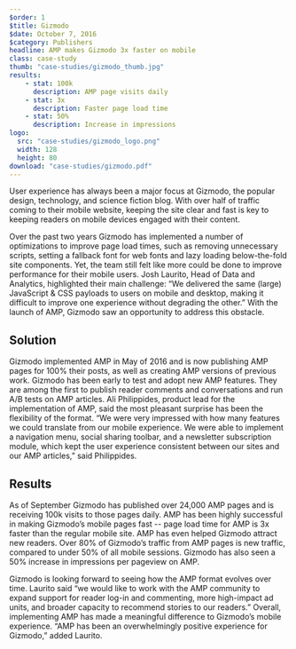 ```yaml
---
$order: 1
$title: Gizmodo
$date: October 7, 2016
$category: Publishers
headline: AMP makes Gizmodo 3x faster on mobile
class: case-study
thumb: "case-studies/gizmodo_thumb.jpg"
results:
    - stat: 100k
      description: AMP page visits daily
    - stat: 3x
      description: Faster page load time
    - stat: 50%
      description: Increase in impressions
logo:
  src: "case-studies/gizmodo_logo.png"
  width: 128
  height: 80
download: "case-studies/gizmodo.pdf"
---
```


<div class="img-right">
    <amp-img width="800" height="1371" layout="responsive" src="/static/img/case-studies/gizmodo_framed.png"></amp-img>
</div>

User experience has always been a major focus at Gizmodo, the popular design, technology, and science fiction blog. With over half of traffic coming to their mobile website, keeping the site clear and fast is key to keeping readers on mobile devices engaged with their content.

Over the past two years Gizmodo has implemented a number of optimizations to improve page load times, such as removing unnecessary scripts, setting a fallback font for web fonts and lazy loading below-the-fold site components. Yet, the team still felt like more could be done to improve performance for their mobile users. Josh Laurito, Head of Data and Analytics, highlighted their main challenge: “We delivered the same (large) JavaScript & CSS payloads to users on mobile and desktop, making it difficult to improve one experience without degrading the other.” With the launch of AMP, Gizmodo saw an opportunity to address this obstacle.

## Solution

Gizmodo implemented AMP in May of 2016 and is now publishing AMP pages for 100% their posts, as well as creating AMP versions of previous work. Gizmodo has been early to test and adopt new AMP features. They are among the first to publish reader comments and conversations and run A/B tests on AMP articles. Ali Philippides, product lead for the implementation of AMP, said the most pleasant surprise has been the flexibility of the format. “We were very impressed with how many features we could translate from our mobile experience. We were able to implement a navigation menu, social sharing toolbar, and a newsletter subscription module, which kept the user experience consistent between our sites and our AMP articles,” said Philippides.

## Results

<div class="img-left">
    <amp-img width="800" height="1371" layout="responsive" src="/static/img/case-studies/gizmodo_framed2.png"></amp-img>
</div>

As of September Gizmodo has published over 24,000 AMP pages and is receiving 100k visits to those pages daily. AMP has been highly successful in making Gizmodo’s mobile pages fast  -- page load time for AMP is 3x faster than the regular mobile site. AMP has even helped Gizmodo attract new readers. Over 80% of Gizmodo’s traffic from AMP pages is new traffic, compared to under 50% of all mobile sessions. Gizmodo has also seen a 50% increase in impressions per pageview on AMP.

Gizmodo is looking forward to seeing how the AMP format evolves over time. Laurito said “we would like to work with the AMP community to expand support for reader log-in and commenting, more high-impact ad units, and broader capacity to recommend stories to our readers.” Overall, implementing AMP has made a meaningful difference to Gizmodo’s mobile experience. “AMP has been an overwhelmingly positive experience for Gizmodo,” added Laurito.
